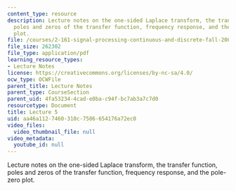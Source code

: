 ```yaml
---
content_type: resource
description: Lecture notes on the one-sided Laplace transform, the transfer function,
  poles and zeros of the transfer function, frequency response, and the pole-zero
  plot.
file: /courses/2-161-signal-processing-continuous-and-discrete-fall-2008/aa46a1127460310c7506654176a72ec0_lecture_05.pdf
file_size: 262302
file_type: application/pdf
learning_resource_types:
- Lecture Notes
license: https://creativecommons.org/licenses/by-nc-sa/4.0/
ocw_type: OCWFile
parent_title: Lecture Notes
parent_type: CourseSection
parent_uid: 4fa53234-4cad-e0ba-c94f-bc7ab3a7c7d0
resourcetype: Document
title: Lecture 5
uid: aa46a112-7460-310c-7506-654176a72ec0
video_files:
  video_thumbnail_file: null
video_metadata:
  youtube_id: null
---
```

Lecture notes on the one-sided Laplace transform, the transfer function, poles and zeros of the transfer function, frequency response, and the pole-zero plot.